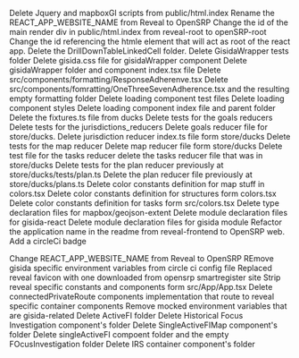 Delete Jquery and mapboxGl scripts from public/html.index
Rename the REACT_APP_WEBSITE_NAME from Reveal to OpenSRP
Change the id of the main render div in public/html.index from reveal-root to openSRP-root
Change the id referencing the htmle element that will act as root of the react app.
Delete the DrillDownTableLinkedCell folder.
Delete GisidaWrapper tests folder
Delete gisida.css file for gisidaWrapper component
Delete gisidaWrapper folder and component index.tsx file
Delete src/components/formatting/ResponseAdherenve.tsx
Delete src/components/fomratting/OneThreeSevenAdherence.tsx and the resulting empty formatting folder
Delete loading component test files
Delete loading component styles
Delete loading component index file and parent folder
Delete the fixtures.ts file from ducks
Delete tests for the goals reducers
Delete tests for the jurisdictions_reducers
Delete goals reducer file for store/ducks.
Delete jurisdiction reducer index.ts file form store/ducks
Delete tests for the map reducer
Delete map reducer file form store/ducks
Delete test file for the tasks reducer
delete the tasks reducer file that was in store/ducks
Delete tests for the plan reducer previously at store/ducks/tests/plan.ts
Delete the plan reducer file previously at store/ducks/plans.ts
Delete color constants definition for map stuff in colors.tsx
Delete color constants definition for structures form colors.tsx
Delete color constants definition for tasks form src/colors.tsx
Delete type declaration files for mapbox/geojson-extent
Delete module declaration files for gisida-react
Delete module declaration files for gisida module
Refactor the application name in the readme from reveal-frontend to OpenSRP web.
Add a circleCi badge

Change REACT_APP_WEBSITE_NAME from Reveal to OpenSRP
REmove gisida specific environment variables from circle ci config file
Replaced reveal favicon with one downloaded from opensrp smartregister site
Strip reveal specific constants and components form src/App/App.tsx
Delete connectedPrivateRoute components implementation that route to reveal specific container components
Remove mocked environment variables that are gisida-related
Delete ActiveFI folder
Delete Historical Focus Investigation component's folder
Delete SingleActiveFIMap component's folder
Delete singleActiveFI compoent folder and the empty FOcusInvestigation folder
Delete IRS container component's folder
